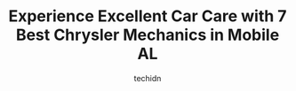 ---
layout: ampstory
image: https://images.unsplash.com/photo-1598543877974-8fc727861c38?ixlib=rb-4.0.3&ixid=MnwxMjA3fDB8MHxwaG90by1wYWdlfHx8fGVufDB8fHx8&auto=format&fit=crop&w=640&h=853&q=80
author: techidn
featured: false
description: Searching for the finest Chrysler Mechanic in Mobile AL, USA? Look no further than the 7 best Chrysler Mechanic in the area, where youll find a team of highly qualified professionals ready 
title: Experience Excellent Car Care with 7 Best Chrysler Mechanics in Mobile AL
cover:
   title: Experience Excellent Car Care with 7 Best Chrysler Mechanics in Mobile AL
   subtitle: Rickpate
   background: https://images.unsplash.com/photo-1598543877974-8fc727861c38?ixlib=rb-4.0.3&ixid=MnwxMjA3fDB8MHxwaG90by1wYWdlfHx8fGVufDB8fHx8&auto=format&fit=crop&w=640&h=853&q=80

pages: 
 - layout: thirds
   top: <h1>#1 AutoNation Chrysler Dodge Jeep RAM Mobile Service Center</h1>
   bottom: "<p>My man Michael Robinson was my Service Advisor and DID NOT let me down! I went to see him, told him what I needed, and he went above and beyond to make sure I was taken c</p>"
   background: https://www.knot35.com/toplist/wp-content/uploads/2023/06/best-chrysler-mechanic-1-in-mobile-al-1685831890.jpeg
   backgroundblur: true
 - layout: thirds
   top: <h1>#2 Bodifords Automotive</h1>
   bottom: "<p>105 Border Cir E #4516, Mobile, AL 36608, United States</p>"
   background: https://www.knot35.com/toplist/wp-content/uploads/2023/06/best-chrysler-mechanic-2-in-mobile-al-1685831891.jpeg
   cta:
      link: https://www.knot35.com/toplist/experience-excellent-car-care-with-7-best-chrysler-mechanics-in-mobile-al/
      text: Experience Excellent Car Care with 7 Best Chrysler Mechanics in Mobile AL
 - layout: thirds
   top: <h1>#3 Mark McGugin Auto Repair</h1>
   bottom: "<p>2510 Hillcrest Rd, Mobile, AL 36695, United States</p>"
   background: https://www.knot35.com/toplist/wp-content/uploads/2023/06/best-chrysler-mechanic-3-in-mobile-al-1685831891.jpeg
   cta:
      link: https://www.knot35.com/toplist/experience-excellent-car-care-with-7-best-chrysler-mechanics-in-mobile-al/
      text: Experience Excellent Car Care with 7 Best Chrysler Mechanics in Mobile AL
 - layout: thirds
   top: <h1>#4 Franklin Automotive</h1>
   bottom: "<p>575 Snow Rd, Mobile, AL 36608, United States</p>"
   background: https://images.unsplash.com/photo-1553949345-eb786bb3f7ba?ixlib=rb-4.0.3&ixid=MnwxMjA3fDB8MHxwaG90by1wYWdlfHx8fGVufDB8fHx8&auto=format&fit=crop&w=640&h=853&q=80
   cta:
      link: https://www.knot35.com/toplist/experience-excellent-car-care-with-7-best-chrysler-mechanics-in-mobile-al/
      text: Experience Excellent Car Care with 7 Best Chrysler Mechanics in Mobile AL
 - layout: thirds
   top: <h1>#5 Resters Auto, Inc.</h1>
   bottom: "<p>7850 Zeigler Blvd, Mobile, AL 36608, United States</p>"
   background: https://images.unsplash.com/photo-1567360425618-1594206637d2?ixlib=rb-4.0.3&ixid=MnwxMjA3fDB8MHxwaG90by1wYWdlfHx8fGVufDB8fHx8&auto=format&fit=crop&w=640&h=853&q=80
   cta:
      link: https://www.knot35.com/toplist/experience-excellent-car-care-with-7-best-chrysler-mechanics-in-mobile-al/
      text: Experience Excellent Car Care with 7 Best Chrysler Mechanics in Mobile AL
 - layout: thirds
   top: <h1>#6 Anderson Automotive, LLC</h1>
   bottom: "<p>7915 Foxfire Dr, Mobile, AL 36608, United States</p>"
   background: https://plus.unsplash.com/premium_photo-1664640458616-3c74f8cb4589?ixlib=rb-4.0.3&ixid=MnwxMjA3fDB8MHxwaG90by1wYWdlfHx8fGVufDB8fHx8&auto=format&fit=crop&w=640&h=853&q=80
   cta:
      link: https://www.knot35.com/toplist/experience-excellent-car-care-with-7-best-chrysler-mechanics-in-mobile-al/
      text: Experience Excellent Car Care with 7 Best Chrysler Mechanics in Mobile AL
 - layout: thirds
   top: <h1>#7 German Automotive Services</h1>
   bottom: "<p>3747 Government Blvd suite a, Mobile, AL 36693, United States</p>"
   background: https://images.unsplash.com/photo-1615749413727-825b59a857b5?ixlib=rb-4.0.3&ixid=MnwxMjA3fDB8MHxwaG90by1wYWdlfHx8fGVufDB8fHx8&auto=format&fit=crop&w=640&h=853&q=80
   cta:
      link: https://www.knot35.com/toplist/experience-excellent-car-care-with-7-best-chrysler-mechanics-in-mobile-al/
      text: Experience Excellent Car Care with 7 Best Chrysler Mechanics in Mobile AL
 - layout: thirds
   middle: Continue reading...
   background: https://images.unsplash.com/photo-1599422314077-f4dfdaa4cd09?ixlib=rb-4.0.3&ixid=MnwxMjA3fDB8MHxwaG90by1wYWdlfHx8fGVufDB8fHx8&auto=format&fit=crop&w=640&h=853&q=80
   cta:
      link: https://www.knot35.com/toplist/experience-excellent-car-care-with-7-best-chrysler-mechanics-in-mobile-al/
      text: Experience Excellent Car Care with 7 Best Chrysler Mechanics in Mobile AL
      
---